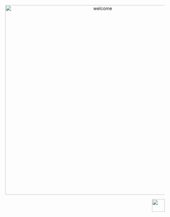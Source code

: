 <p align="center">
  <img src="https://user-images.githubusercontent.com/97658204/190416177-2af99118-632a-4d89-b30d-4bb5a50ec026.png" width="600" alt="welcome">
</p>
<div align="end">
<img height="40" src="https://raw.githubusercontent.com/innng/innng/master/assets/kyubey.gif"/>
</div>
